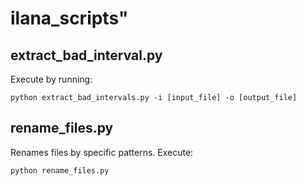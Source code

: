 # ilana_scripts"

## extract_bad_interval.py
Execute by running:

`python extract_bad_intervals.py -i [input_file] -o [output_file]`


## rename_files.py
Renames files by specific patterns. Execute:

`python rename_files.py`
